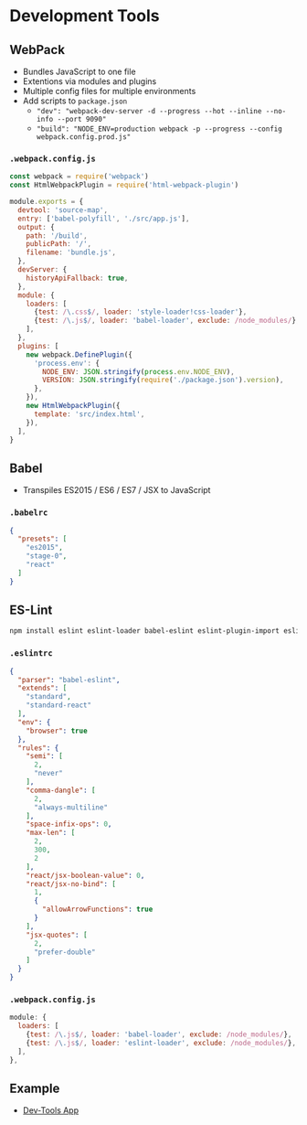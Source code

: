 # Development Tools

## WebPack

* Bundles JavaScript to one file
* Extentions via modules and plugins
* Multiple config files for multiple environments
* Add scripts to `package.json`
  * `"dev": "webpack-dev-server -d --progress --hot --inline --no-info --port 9090"`
  * `"build": "NODE_ENV=production webpack -p --progress --config webpack.config.prod.js"`

### `.webpack.config.js`

```javascript
const webpack = require('webpack')
const HtmlWebpackPlugin = require('html-webpack-plugin')

module.exports = {
  devtool: 'source-map',
  entry: ['babel-polyfill', './src/app.js'],
  output: {
    path: '/build',
    publicPath: '/',
    filename: 'bundle.js',
  },
  devServer: {
    historyApiFallback: true,
  },
  module: {
    loaders: [
      {test: /\.css$/, loader: 'style-loader!css-loader'},
      {test: /\.js$/, loader: 'babel-loader', exclude: /node_modules/},
    ],
  },
  plugins: [
    new webpack.DefinePlugin({
      'process.env': {
        NODE_ENV: JSON.stringify(process.env.NODE_ENV),
        VERSION: JSON.stringify(require('./package.json').version),
      },
    }),
    new HtmlWebpackPlugin({
      template: 'src/index.html',
    }),
  ],
}
```

## Babel

* Transpiles ES2015 / ES6 / ES7 / JSX to JavaScript

### `.babelrc`

```json
{
  "presets": [
    "es2015",
    "stage-0",
    "react"
  ]
}
```

## ES-Lint

```bash
npm install eslint eslint-loader babel-eslint eslint-plugin-import eslint-plugin-node eslint-plugin-react eslint-plugin-standard eslint-config-standard eslint-plugin-promise eslint-config-standard-react --save-dev
```

### `.eslintrc`

```json
{
  "parser": "babel-eslint",
  "extends": [
    "standard",
    "standard-react"
  ],
  "env": {
    "browser": true
  },
  "rules": {
    "semi": [
      2,
      "never"
    ],
    "comma-dangle": [
      2,
      "always-multiline"
    ],
    "space-infix-ops": 0,
    "max-len": [
      2,
      300,
      2
    ],
    "react/jsx-boolean-value": 0,
    "react/jsx-no-bind": [
      1,
      {
        "allowArrowFunctions": true
      }
    ],
    "jsx-quotes": [
      2,
      "prefer-double"
    ]
  }
}
```

### `.webpack.config.js`

```javascript
module: {
  loaders: [
    {test: /\.js$/, loader: 'babel-loader', exclude: /node_modules/},
    {test: /\.js$/, loader: 'eslint-loader', exclude: /node_modules/},
  ],
},
```

## Example

* [Dev-Tools App](examples/dev-tools-app/README.md)